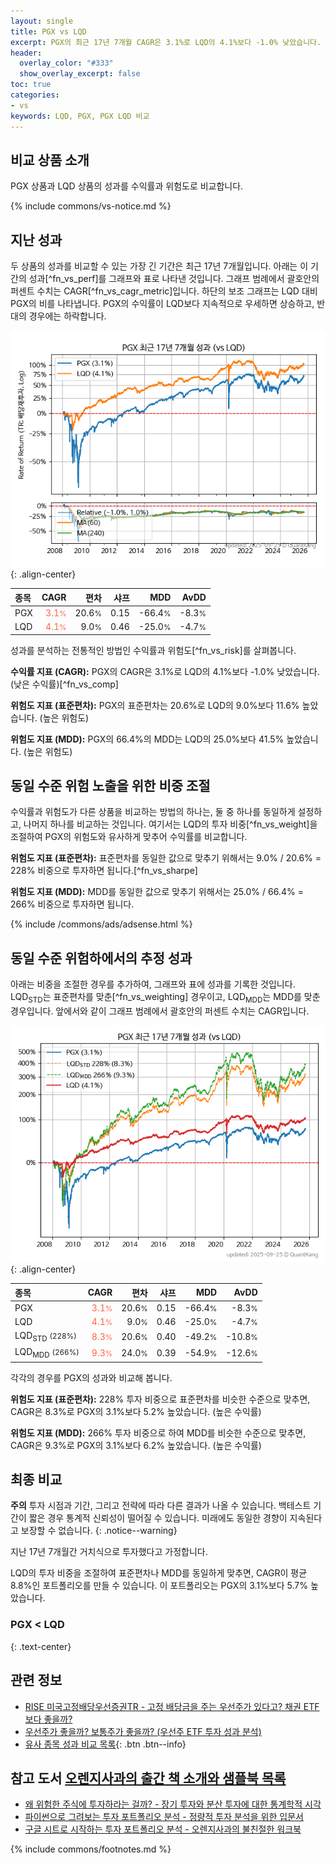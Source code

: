 ```yaml
---
layout: single
title: PGX vs LQD
excerpt: PGX의 최근 17년 7개월 CAGR은 3.1%로 LQD의 4.1%보다 -1.0% 낮았습니다.
header:
  overlay_color: "#333"
  show_overlay_excerpt: false
toc: true
categories:
- vs
keywords: LQD, PGX, PGX LQD 비교
---
```


## 비교 상품 소개


PGX 상품과 LQD 상품의 성과를 수익률과 위험도로 비교합니다.





{% include commons/vs-notice.md %}

## 지난 성과

두 상품의 성과를 비교할 수 있는 가장 긴 기간은 최근 17년 7개월입니다. 아래는 이 기간의 성과[^fn_vs_perf]를 그래프와 표로 나타낸 것입니다.
그래프 범례에서 괄호안의 퍼센트 수치는 CAGR[^fn_vs_cagr_metric]입니다.
하단의 보조 그래프는 LQD 대비 PGX의 비를 나타냅니다.
PGX의 수익률이 LQD보다 지속적으로 우세하면 상승하고, 반대의 경우에는 하락합니다.

![PGX](/vs/images/pgx-vs-lqd_dual.png){: .align-center}

| **종목** | **CAGR** | **편차** | **샤프** | **MDD** | **AvDD** |
| :------------ | ------: | -----------: | -------: | ------: | -------: |
| PGX | <span style="color: tomato">3.1<small>%</small></span> | 20.6<small>%</small> | 0.15 | -66.4<small>%</small> | -8.3<small>%</small> |
| LQD | <span style="color: tomato">4.1<small>%</small></span> | 9.0<small>%</small> | 0.46 | -25.0<small>%</small> | -4.7<small>%</small> |

<!-- more -->


성과를 분석하는 전통적인 방법인 수익률과 위험도[^fn_vs_risk]를 살펴봅니다.

**수익률 지표 (CAGR):** PGX의 CAGR은 3.1%로 LQD의 4.1%보다 -1.0% 낮았습니다. (낮은 수익률)[^fn_vs_comp]

**위험도 지표 (표준편차):** PGX의 표준편차는 20.6%로 LQD의 9.0%보다 11.6% 높았습니다. (높은 위험도)

**위험도 지표 (MDD):** PGX의 66.4%의 MDD는 LQD의 25.0%보다 41.5% 높았습니다. (높은 위험도)



## 동일 수준 위험 노출을 위한 비중 조절

수익률과 위험도가 다른 상품을 비교하는 방법의 하나는, 둘 중 하나를 동일하게 설정하고, 나머지 하나를 비교하는 것입니다.
여기서는 LQD의 투자 비중[^fn_vs_weight]을 조절하여 PGX의 위험도와 유사하게 맞추어 수익률를 비교합니다.

**위험도 지표 (표준편차):** 표준편차를 동일한 값으로 맞추기 위해서는 9.0% / 20.6% = 228% 비중으로 투자하면 됩니다.[^fn_vs_sharpe]

**위험도 지표 (MDD):** MDD를 동일한 값으로 맞추기 위해서는 25.0% / 66.4% = 266% 비중으로 투자하면 됩니다.


{% include /commons/ads/adsense.html %}



## 동일 수준 위험하에서의 추정 성과

아래는 비중을 조절한 경우를 추가하여, 그래프와 표에 성과를 기록한 것입니다.
LQD<sub>STD</sub>는 표준편차를 맞춘[^fn_vs_weighting] 경우이고, LQD<sub>MDD</sub>는 MDD를 맞춘 경우입니다.
앞에서와 같이 그래프 범례에서 괄호안의 퍼센트 수치는 CAGR입니다.


![PGX](/vs/images/pgx-vs-lqd.png){: .align-center}



| **종목** | **CAGR** | **편차** | **샤프** | **MDD** | **AvDD** |
| :------------ | ------: | -----------: | -------: | ------: | -------: |
| PGX | <span style="color: tomato">3.1<small>%</small></span> | 20.6<small>%</small> | 0.15 | -66.4<small>%</small> | -8.3<small>%</small> |
| LQD | <span style="color: tomato">4.1<small>%</small></span> | 9.0<small>%</small> | 0.46 | -25.0<small>%</small> | -4.7<small>%</small> |
| LQD<sub>STD</sub> <small>(228%)</small> | <span style="color: tomato">8.3<small>%</small></span> | 20.6<small>%</small> | 0.40 | -49.2<small>%</small> | -10.8<small>%</small> |
| LQD<sub>MDD</sub> <small>(266%)</small> | <span style="color: tomato">9.3<small>%</small></span> | 24.0<small>%</small> | 0.39 | -54.9<small>%</small> | -12.6<small>%</small> |



각각의 경우를 PGX의 성과와 비교해 봅니다.

**위험도 지표 (표준편차):** 228% 투자 비중으로 표준편차를 비슷한 수준으로 맞추면, CAGR은 8.3%로 PGX의 3.1%보다 5.2% 높았습니다. (높은 수익률)

**위험도 지표 (MDD):** 266% 투자 비중으로 하여 MDD를 비슷한 수준으로 맞추면, CAGR은 9.3%로 PGX의 3.1%보다 6.2% 높았습니다. (높은 수익률)




## 최종 비교

**주의** 투자 시점과 기간, 그리고 전략에 따라 다른 결과가 나올 수 있습니다. 백테스트 기간이 짧은 경우 통계적 신뢰성이 떨어질 수 있습니다. 미래에도 동일한 경향이 지속된다고 보장할 수 없습니다.
{: .notice--warning}

지난 17년 7개월간 거치식으로 투자했다고 가정합니다.

LQD의 투자 비중을 조절하여 표준편차나 MDD를 동일하게 맞추면, CAGR이 평균 8.8%인 포트폴리오를 만들 수 있습니다.
이 포트폴리오는 PGX의 3.1%보다 5.7% 높았습니다.

### PGX &lt; LQD
{: .text-center}


## 관련 정보

- [RISE 미국고정배당우선증권TR - 고정 배당금을 주는 우선주가 있다고? 채권 ETF보다 좋을까?](https://kongdori.tistory.com/303)
- [우선주가 좋을까? 보통주가 좋을까? (우선주 ETF 투자 성과 분석)](https://kongdori.tistory.com/161)
- [유사 종목 성과 비교 목록](/vs/){: .btn .btn--info}


## 참고 도서 [오렌지사과의 출간 책 소개와 샘플북 목록](https://kongdori.tistory.com/691)

- [왜 위험한 주식에 투자하라는 걸까? - 장기 투자와 분산 투자에 대한 통계학적 시각](https://kongdori.tistory.com/421)
- [파이썬으로 그려보는 투자 포트폴리오 분석  - 정량적 투자 분석을 위한 입문서](https://kongdori.tistory.com/643)
- [구글 시트로 시작하는 투자 포트폴리오 분석 - 오렌지사과의 불친절한 워크북](https://kongdori.tistory.com/449)

{% include commons/footnotes.md %}